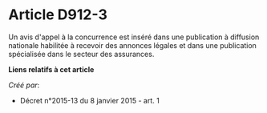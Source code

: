 # Article D912-3

Un avis d'appel à la concurrence est inséré dans une publication à diffusion nationale habilitée à recevoir des annonces
légales et dans une publication spécialisée dans le secteur des assurances.

**Liens relatifs à cet article**

_Créé par_:

  - Décret n°2015-13 du 8 janvier 2015 - art. 1
